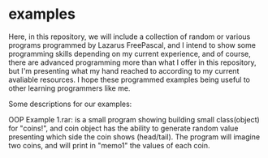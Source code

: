# examples
Here, in this repository, we will include a collection of random or various programs programmed by Lazarus FreePascal,
and I intend to show some programming skills depending on my current experience, and of course, there are advanced 
programming more than what I offer in this repository, but I'm presenting what my hand reached to according to my
current avaliable resources. I hope these programmed examples being useful to other learning programmers like me.

Some descriptions for our examples:

OOP Example 1.rar: is a small program showing building small class(object) for "coins!", and coin object has 
the ability to generate random value presenting which side the coin shows (head/tail). The program will imagine
two coins, and will print in "memo1" the values of each coin.

